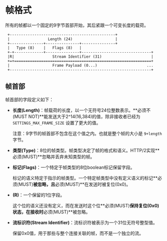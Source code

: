 # 帧格式

所有的帧都以一个固定的9字节首部开始，其后紧跟一个可变长度的载荷。

```
 +-----------------------------------------------+
 |                 Length (24)                   |
 +---------------+---------------+---------------+
 |   Type (8)    |   Flags (8)   |
 +-+-------------+---------------+-------------------------------+
 |R|                 Stream Identifier (31)                      |
 +=+=============================================================+
 |                   Frame Payload (0...)                      ...
 +---------------------------------------------------------------+
```

## 帧首部

帧首部的字段定义如下：

- **长度(Length)**：帧载荷的长度，以一个无符号24位整数表示。**必须不(MUST NOT)**能发送大于2^14(16,384)的值，除非接收者已经为 `SETTINGS_MAX_FRAME_SIZE` 设置了更大的值。

  注意：9字节的帧首部不包含在这个值之内。也就是整个帧的大小是 `9+length` 字节。

- **类型(Type)**：8位的帧类型。帧类型决定了帧的格式和语义。HTTP/2实现**必须(MUST)**忽略并丢弃未知类型的帧。

- **标记(Flags)**：一个特定于帧类型的8位boolean标记保留字段。

  标记的语义特定于指示的帧类型。一个特定帧类型中没有定义语义的标记**必须(MUST)**被忽略，且**必须(MUST)**在发送时被复位(0x0)。

- **(R)**：一个保留的1位字段。

  这个位的语义还没有定义，而在发送时这个位**必须(MUST)**保持复位(0x0)状态，在接收时**必须(MUST)**被忽略。

- **流标识符(Stream Identifier)**：流标识符被表示为一个31位无符号整型值。

  保留0x0值，用于那些与整个连接关联的帧，而不是一个独立的流。